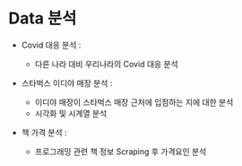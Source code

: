 # Data 분석

* Covid 대응 분석 :
  - 다른 나라 대비 우리나라의 Covid 대응 분석
  
* 스타벅스 이디야 매장 분석 :
  - 이디야 매장이 스타벅스 매장 근처에 입점하는 지에 대한 분석
  - 시각화 및 시계열 분석
  
* 책 가격 분석 :
  - 프로그래밍 관련 책 정보 Scraping 후 가격요인 분석
